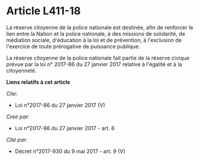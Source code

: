 # Article L411-18

La réserve citoyenne de la police nationale est destinée, afin de renforcer le lien entre la Nation et la police nationale, à
des missions de solidarité, de médiation sociale, d'éducation à la loi et de prévention, à l'exclusion de l'exercice de toute
prérogative de puissance publique. 

La réserve citoyenne de la police nationale fait partie de la réserve civique prévue par la loi n° 2017-86 du 27 janvier 2017
relative à l'égalité et à la citoyenneté.

**Liens relatifs à cet article**

_Cite_:

  - Loi n°2017-86 du 27 janvier 2017 (V)

_Créé par_:

  - Loi n°2017-86 du 27 janvier 2017 - art. 6

_Cité par_:

  - Décret n°2017-930 du 9 mai 2017 - art. 9 (V)
